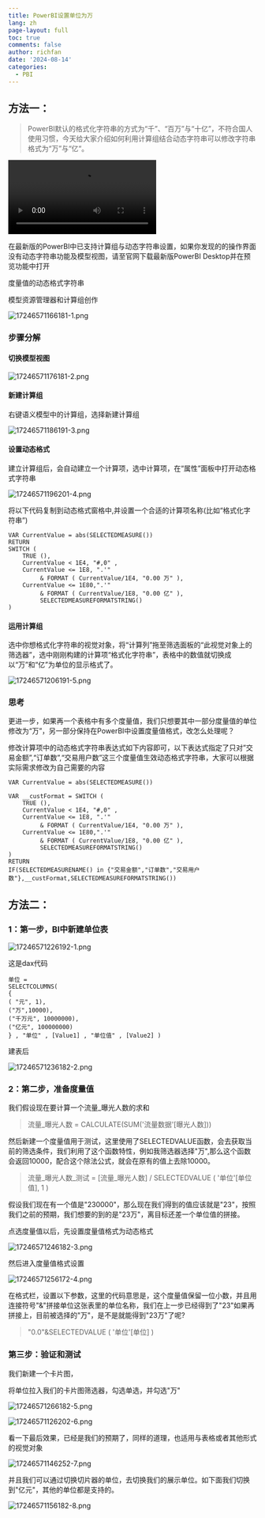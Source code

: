 ```yaml
---
title: PowerBI设置单位为万
lang: zh
page-layout: full
toc: true
comments: false
author: richfan
date: '2024-08-14'
categories:
  - PBI
---
```


## 方法一：

> PowerBI默认的格式化字符串的方式为“千”、“百万”与“十亿”，不符合国人使用习惯，今天给大家介绍如何利用计算组结合动态字符串可以修改字符串格式为“万”与“亿“。

<video src="https://www.bilibili.com/video/BV1PN4y1J7MM/"></video>


在最新版的PowerBI中已支持计算组与动态字符串设置，如果你发现的的操作界面没有动态字符串功能及模型视图，请至官网下载最新版PowerBI Desktop并在预览功能中打开

度量值的动态格式字符串

模型资源管理器和计算组创作

![17246571166181-1.png](https://fastly.jsdelivr.net/gh/richbridge/imgbed@main/powerbi/PBI_dynamicformat/17246571166181-1.png)

### 步骤分解

#### 切换模型视图

![17246571176181-2.png](https://fastly.jsdelivr.net/gh/richbridge/imgbed@main/powerbi/PBI_dynamicformat/17246571176181-2.png)

#### 新建计算组

右键语义模型中的计算组，选择新建计算组

![17246571186191-3.png](https://fastly.jsdelivr.net/gh/richbridge/imgbed@main/powerbi/PBI_dynamicformat/17246571186191-3.png)

#### 设置动态格式

建立计算组后，会自动建立一个计算项，选中计算项，在“属性”面板中打开动态格式字符串

![17246571196201-4.png](https://fastly.jsdelivr.net/gh/richbridge/imgbed@main/powerbi/PBI_dynamicformat/17246571196201-4.png)

将以下代码复制到动态格式窗格中,并设置一个合适的计算项名称(比如“格式化字符串”)

```dax
VAR CurrentValue = abs(SELECTEDMEASURE())
RETURN
SWITCH (
    TRUE (),
    CurrentValue < 1E4, "#,0" ,
    CurrentValue <= 1E8, ".'" 
         & FORMAT ( CurrentValue/1E4, "0.00 万" ),
    CurrentValue <= 1E80,".'" 
         & FORMAT ( CurrentValue/1E8, "0.00 亿" ),
         SELECTEDMEASUREFORMATSTRING()
)
```

#### 运用计算组

选中你想格式化字符串的视觉对象，将“计算列”拖至筛选面板的“此视觉对象上的筛选器”，选中刚刚构建的计算项“格式化字符串”，表格中的数值就切换成以“万”和“亿”为单位的显示格式了。

![17246571206191-5.png](https://fastly.jsdelivr.net/gh/richbridge/imgbed@main/powerbi/PBI_dynamicformat/17246571206191-5.png)

### 思考

更进一步，如果再一个表格中有多个度量值，我们只想要其中一部分度量值的单位修改为“万”，另一部分保持在PowerBI中设置度量值格式，改怎么处理呢？

修改计算项中的动态格式字符串表达式如下内容即可，以下表达式指定了只对”交易金额”,“订单数”,“交易用户数”这三个度量值生效动态格式字符串，大家可以根据实际需求修改为自己需要的内容

```dax
VAR CurrentValue = abs(SELECTEDMEASURE())

VAR __custFormat = SWITCH (
    TRUE (),
    CurrentValue < 1E4, "#,0" ,
    CurrentValue <= 1E8, ".'" 
         & FORMAT ( CurrentValue/1E4, "0.00 万" ),
    CurrentValue <= 1E80,".'" 
         & FORMAT ( CurrentValue/1E8, "0.00 亿" ),
         SELECTEDMEASUREFORMATSTRING()
)
RETURN
IF(SELECTEDMEASURENAME() in {"交易金额","订单数","交易用户数"},__custFormat,SELECTEDMEASUREFORMATSTRING())
```

## 方法二：

### 1：第一步，BI中新建单位表

![17246571226192-1.png](https://fastly.jsdelivr.net/gh/richbridge/imgbed@main/powerbi/PBI_dynamicformat/17246571226192-1.png)

这是dax代码

```dax
单位 =
SELECTCOLUMNS(
{
( "元", 1),
("万",10000),
("千万元", 10000000),
("亿元", 100000000)
} , "单位" , [Value1] , "单位值" , [Value2] )
```

建表后

![17246571236182-2.png](https://fastly.jsdelivr.net/gh/richbridge/imgbed@main/powerbi/PBI_dynamicformat/17246571236182-2.png)

###  2：第二步，准备度量值

我们假设现在要计算一个流量_曝光人数的求和

> 流量_曝光人数 = CALCULATE(SUM('流量数据'[曝光人数]))

然后新建一个度量值用于测试，这里使用了SELECTEDVALUE函数，会去获取当前的筛选条件，我们利用了这个函数特性，例如我筛选器选择"万",那么这个函数会返回10000，配合这个除法公式，就会在原有的值上去除10000。

> 流量_曝光人数_测试 = [流量_曝光人数] / SELECTEDVALUE ( '单位'[单位值], 1 )

假设我们现在有一个值是"230000"，那么现在我们得到的值应该就是"23"，按照我们之前的预期，我们想要的到的是"23万"，离目标还差一个单位值的拼接。

点选度量值以后，先设置度量值格式为动态格式

![17246571246182-3.png](https://fastly.jsdelivr.net/gh/richbridge/imgbed@main/powerbi/PBI_dynamicformat/17246571246182-3.png)

然后进入度量值格式设置

![17246571256172-4.png](https://fastly.jsdelivr.net/gh/richbridge/imgbed@main/powerbi/PBI_dynamicformat/17246571256172-4.png)

在格式栏，设置以下参数，这里的代码意思是，这个度量值保留一位小数，并且用连接符号"&"拼接单位这张表里的单位名称，我们在上一步已经得到了"23"如果再拼接上，目前被选择的"万"，是不是就能得到"23万"了呢?

> "0.0"&SELECTEDVALUE ( '单位'[单位] )

### 第三步：验证和测试

我们新建一个卡片图，

将单位拉入我们的卡片图筛选器，勾选单选，并勾选"万"

![17246571266182-5.png](https://fastly.jsdelivr.net/gh/richbridge/imgbed@main/powerbi/PBI_dynamicformat/17246571266182-5.png)

![17246571126202-6.png](https://fastly.jsdelivr.net/gh/richbridge/imgbed@main/powerbi/PBI_dynamicformat/17246571126202-6.png)

看一下最后效果，已经是我们的预期了，同样的道理，也适用与表格或者其他形式的视觉对象

![17246571146252-7.png](https://fastly.jsdelivr.net/gh/richbridge/imgbed@main/powerbi/PBI_dynamicformat/17246571146252-7.png)

并且我们可以通过切换切片器的单位，去切换我们的展示单位。如下面我们切换到"亿元"，其他的单位都是支持的。

![17246571156182-8.png](https://fastly.jsdelivr.net/gh/richbridge/imgbed@main/powerbi/PBI_dynamicformat/17246571156182-8.png)